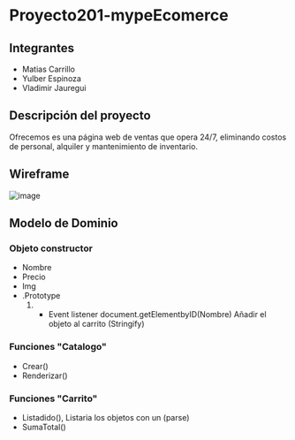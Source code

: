 # Proyecto201-mypeEcomerce

## Integrantes

- Matias Carrillo
- Yulber Espinoza
- Vladimir Jauregui

## Descripción del proyecto

 Ofrecemos es una página web de ventas que opera 24/7, eliminando costos de personal, alquiler y mantenimiento de inventario.

## Wireframe

 ![image](https://github.com/user-attachments/assets/013958a2-2762-4b4c-b04a-10d7290326e3)

## Modelo de Dominio

### Objeto constructor

- Nombre
- Precio
- Img
- .Prototype
    1. - Event listener
    document.getElementbyID(Nombre)
    Añadir el objeto al carrito (Stringify)

### Funciones "Catalogo"

- Crear()
- Renderizar()

### Funciones "Carrito"

- Listadido(), Listaria los objetos con un (parse)
- SumaTotal()
